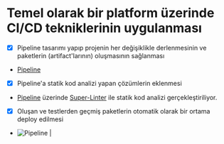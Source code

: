 # Temel olarak bir platform üzerinde CI/CD tekniklerinin uygulanması

- [X]  Pipeline tasarımı yapıp projenin her değişiklikle derlenmesinin ve paketlerin (artifact'larının) oluşmasının sağlanması
- [Pipeline](https://github.com/onderhamamcioglu/Task1/blob/prod/.github/workflows/pipeline.yml)
- [X]  Pipeline'a statik kod analizi yapan çözümlerin eklenmesi 
- [Pipeline](https://github.com/onderhamamcioglu/Task1/blob/prod/.github/workflows/pipeline.yml) üzerinde [Super-Linter](https://github.com/github/super-linter) ile statik kod analizi gerçekleştiriliyor.
- [X] Oluşan ve testlerden geçmiş paketlerin otomatik olarak bir ortama deploy edilmesi
- ![Pipeline](https://github.com/onderhamamcioglu/Task1/actions/workflows/pipeline.yml/badge.svg) | 
